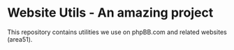 # Website Utils - An amazing project

This repository contains utilities we use on phpBB.com and related websites (area51).
